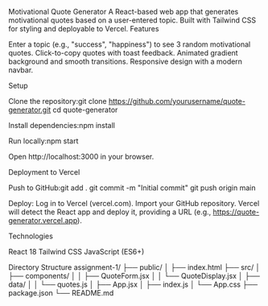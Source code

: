 Motivational Quote Generator
A React-based web app that generates motivational quotes based on a user-entered topic. Built with Tailwind CSS for styling and deployable to Vercel.
Features

Enter a topic (e.g., "success", "happiness") to see 3 random motivational quotes.
Click-to-copy quotes with toast feedback.
Animated gradient background and smooth transitions.
Responsive design with a modern navbar.

Setup

Clone the repository:git clone https://github.com/yourusername/quote-generator.git
cd quote-generator


Install dependencies:npm install


Run locally:npm start

Open http://localhost:3000 in your browser.

Deployment to Vercel

Push to GitHub:git add .
git commit -m "Initial commit"
git push origin main


Deploy:
Log in to Vercel (vercel.com).
Import your GitHub repository.
Vercel will detect the React app and deploy it, providing a URL (e.g., https://quote-generator.vercel.app).



Technologies

React 18
Tailwind CSS
JavaScript (ES6+)

Directory Structure
assignment-1/
├── public/
│   ├── index.html
├── src/
│   ├── components/
│   │   ├── QuoteForm.jsx
│   │   └── QuoteDisplay.jsx
│   ├── data/
│   │   └── quotes.js
│   ├── App.jsx
│   ├── index.js
│   └── App.css
├── package.json
└── README.md
